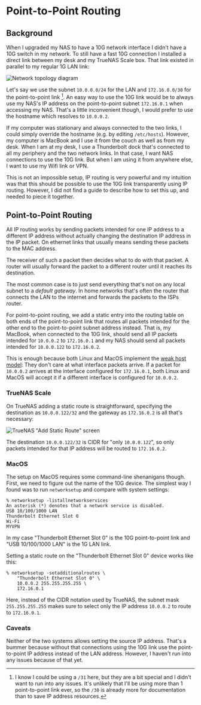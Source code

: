 # Point-to-Point Routing

<!--#meta
    published="2024-07-06"
    summary="""
        Adventures in IP routing when connecting my laptop's dock to my NAS via a 10G
        point-to-point link in parallel to my 1G LAN link. Turns out, it's not too hard
        to use the 10G link transparently.
        """
-->

## Background

When I upgraded my NAS to have a 10G network interface I didn't have a 10G switch in my network. To
still have a fast 10G connection I installed a direct link between my desk and my TrueNAS Scale box.
That link existed in parallel to my regular 1G LAN link:

![Network topology diagram](/point-to-point-routing/topology.png)

Let's say we use the subnet `10.0.0.0/24` for the LAN and `172.16.0.0/30` for the point-to-point
link [^1]. An easy way to use the 10G link would be to always use my NAS's IP address on the
point-to-point subnet `172.16.0.1` when accessing my NAS. That's a little inconvenient though, I
would prefer to use the hostname which resolves to `10.0.0.2`.

[^1]: I know I could be using a `/31` here, but they are a bit special and I didn't want to run into
any issues. It's unlikely that I'll be using more than 1 point-to-point link ever, so the `/30` is
already more for documentation than to save IP address resources.

If my computer was stationary and always connected to the two links, I could simply override the
hostname (e.g. by editing `/etc/hosts`). However, my computer is MacBook and I use it from the couch
as well as from my desk. When I am at my desk, I use a Thunderbolt dock that's connected to all my
periphery and the two network links. In that case, I want NAS connections to use the 10G link. But
when I am using it from anywhere else, I want to use my Wifi link or VPN.

This is not an impossible setup, IP routing is very powerful and my intuition was that this should
be possible to use the 10G link transparently using IP routing. However, I did not find a guide to
describe how to set this up, and needed to piece it together.

## Point-to-Point Routing

All IP routing works by sending packets intended for one IP address to a different IP address
without actually changing the destination IP address in the IP packet. On ethernet links that
usually means sending these packets to the MAC address.

The receiver of such a packet then decides what to do with that packet. A router will usually
forward the packet to a different router until it reaches its destination.

The most common case is to just send everything that's not on any local subnet to a *default
gateway*. In home networks that's often the router that connects the LAN to the internet and
forwards the packets to the ISPs router.

For point-to-point routing, we add a static entry into the routing table on both ends of the
point-to-point link that routes all packets intended for the other end to the point-to-point subnet
address instead. That is, my MacBook, when connected to the 10G link, should send all IP packets
intended for `10.0.0.2` to `172.16.0.1` and my NAS should send all packets intended for `10.0.0.122`
to `172.16.0.2`.

This is enough because both Linux and MacOS implement the [weak host
model](https://en.wikipedia.org/wiki/Host_model): They don't care at what interface packets arrive.
If a packet for `10.0.0.2` arrives at the interface configured for `172.16.0.1`, both Linux and
MacOS will accept it if a different interface is configured for `10.0.0.2`.

### TrueNAS Scale

On TrueNAS adding a static route is straightforward, specifying the destination as `10.0.0.122/32`
and the gateway as `172.16.0.2` is all that's necessary:

![TrueNAS "Add Static Route" screen](/point-to-point-routing/truenas.png)

The destination `10.0.0.122/32` is CIDR for "only `10.0.0.122`", so only packets intended for that
IP address will be routed to `172.16.0.2`.

### MacOS

The setup on MacOS requires some command-line shenanigans though. First, we need to figure out the
name of the 10G device. The simplest way I found was to run `networksetup` and compare with system
settings:

```plaintext {linenos=false}
% networksetup -listallnetworkservices
An asterisk (*) denotes that a network service is disabled.
USB 10/100/1000 LAN
Thunderbolt Ethernet Slot 0
Wi-Fi
MYVPN
```

In my case "Thunderbolt Ethernet Slot 0" is the 10G point-to-point link and "USB 10/100/1000 LAN" is
the 1G LAN link.

Setting a static route on the "Thunderbolt Ethernet Slot 0"  device works like this:

```plaintext {linenos=false}
% networksetup -setadditionalroutes \
    "Thunderbolt Ethernet Slot 0" \
    10.0.0.2 255.255.255.255 \ 
    172.16.0.1
```

Here, instead of the CIDR notation used by TrueNAS, the subnet mask `255.255.255.255` makes sure to
select only the IP address `10.0.0.2` to route to `172.16.0.1`.

### Caveats

Neither of the two systems allows setting the source IP address. That's a bummer because without
that connections using the 10G link use the point-to-point IP address instead of the LAN address.
However, I haven't run into any issues because of that yet.